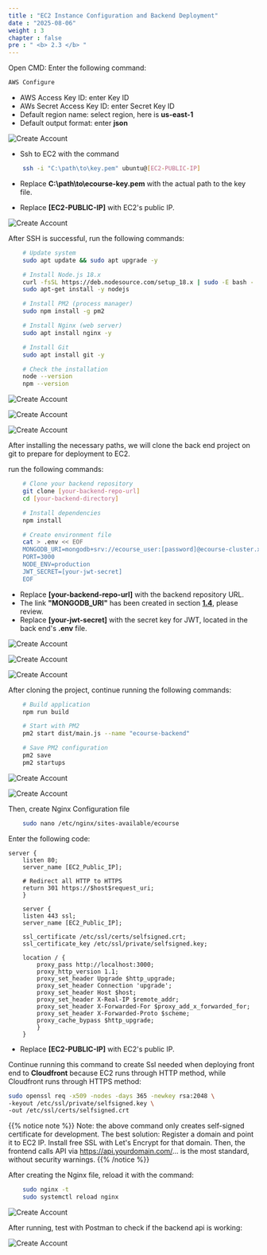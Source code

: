 ```yaml
---
title : "EC2 Instance Configuration and Backend Deployment"
date : "2025-08-06"
weight : 3
chapter : false
pre : " <b> 2.3 </b> "
---
```


Open CMD:
Enter the following command:
```Bash
AWS Configure
```
- AWS Access Key ID: enter Key ID
- AWs Secret Access Key ID: enter Secret Key ID
- Default region name: select region, here is **us-east-1**
- Default output format: enter **json**

![Create Account](/NestJS-AWS-workshop/images/3/EC.PNG)

- Ssh to EC2 with the command
```bash
    ssh -i "C:\path\to\key.pem" ubuntu@[EC2-PUBLIC-IP]
```
- Replace **C:\path\to\ecourse-key.pem** with the actual path to the key file.

- Replace **[EC2-PUBLIC-IP]** with EC2's public IP.

![Create Account](/NestJS-AWS-workshop/images/3/EC1.png)

After SSH is successful, run the following commands:
```bash
    # Update system
    sudo apt update && sudo apt upgrade -y

    # Install Node.js 18.x
    curl -fsSL https://deb.nodesource.com/setup_18.x | sudo -E bash -
    sudo apt-get install -y nodejs

    # Install PM2 (process manager)
    sudo npm install -g pm2

    # Install Nginx (web server)
    sudo apt install nginx -y

    # Install Git
    sudo apt install git -y

    # Check the installation
    node --version
    npm --version
```
![Create Account](/NestJS-AWS-workshop/images/3/EC2.png)

![Create Account](/NestJS-AWS-workshop/images/3/EC3.png)

![Create Account](/NestJS-AWS-workshop/images/3/EC4.png)

After installing the necessary paths, we will clone the back end project on git to prepare for deployment to EC2.

run the following commands:

```bash 
    # Clone your backend repository 
    git clone [your-backend-repo-url] 
    cd [your-backend-directory] 

    # Install dependencies 
    npm install 

    # Create environment file 
    cat > .env << EOF 
    MONGODB_URI=mongodb+srv://ecourse_user:[password]@ecourse-cluster.xxxxx.mongodb.net/ecourse 
    PORT=3000 
    NODE_ENV=production 
    JWT_SECRET=[your-jwt-secret] 
    EOF
```
- Replace **[your-backend-repo-url]** with the backend repository URL.
- The link **"MONGODB_URI"** has been created in section [**1.4**](/vi/1-create-new-aws-account/1.4-create-mongodb-database/), please review.
- Replace **[your-jwt-secret]** with the secret key for JWT, located in the back end's **.env** file.

![Create Account](/NestJS-AWS-workshop/images/3/EC5.png)

![Create Account](/NestJS-AWS-workshop/images/3/EC6.PNG)

![Create Account](/NestJS-AWS-workshop/images/3/EC9.png)

After cloning the project, continue running the following commands:

```bash 
    # Build application 
    npm run build 

    # Start with PM2 
    pm2 start dist/main.js --name "ecourse-backend" 

    # Save PM2 configuration 
    pm2 save 
    pm2 startups
```

![Create Account](/NestJS-AWS-workshop/images/3/EC7.png)

![Create Account](/NestJS-AWS-workshop/images/3/EC8.png)

Then, create Nginx Configuration file

```bash 
    sudo nano /etc/nginx/sites-available/ecourse
```

Enter the following code:

```nginx 
server {
    listen 80;
    server_name [EC2_Public_IP];

    # Redirect all HTTP to HTTPS
    return 301 https://$host$request_uri;
    }

    server {
    listen 443 ssl;
    server_name [EC2_Public_IP];

    ssl_certificate /etc/ssl/certs/selfsigned.crt;
    ssl_certificate_key /etc/ssl/private/selfsigned.key;

    location / {
        proxy_pass http://localhost:3000;
        proxy_http_version 1.1;
        proxy_set_header Upgrade $http_upgrade;
        proxy_set_header Connection 'upgrade';
        proxy_set_header Host $host;
        proxy_set_header X-Real-IP $remote_addr;
        proxy_set_header X-Forwarded-For $proxy_add_x_forwarded_for;
        proxy_set_header X-Forwarded-Proto $scheme;
        proxy_cache_bypass $http_upgrade;
        }
    }
```
- Replace **[EC2-PUBLIC-IP]** with EC2's public IP.

Continue running this command to create Ssl needed when deploying front end to **Cloudfront** because EC2 runs through HTTP method, while Cloudfront runs through HTTPS method:

```bash
sudo openssl req -x509 -nodes -days 365 -newkey rsa:2048 \
-keyout /etc/ssl/private/selfsigned.key \
-out /etc/ssl/certs/selfsigned.crt
```

{{% notice note %}}
Note: the above command only creates self-signed certificate for development.
The best solution: Register a domain and point it to EC2 IP. Install free SSL with Let's Encrypt for that domain. Then, the frontend calls API via https://api.yourdomain.com/... is the most standard, without security warnings.
{{% /notice %}}

After creating the Nginx file, reload it with the command:

```bash
    sudo nginx -t
    sudo systemctl reload nginx
```

![Create Account](/NestJS-AWS-workshop/images/3/EC10.png)

After running, test with Postman to check if the backend api is working:

![Create Account](/NestJS-AWS-workshop/images/3/EC11.PNG)